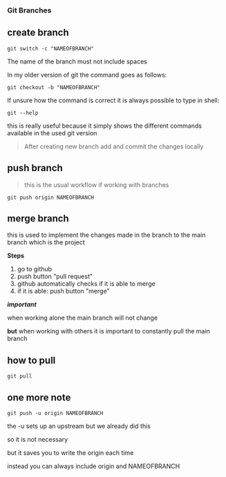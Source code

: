 ### Git Branches

## create branch

`git switch -c "NAMEOFBRANCH"`

The name of the branch must not include spaces

In my older version of git the command goes as follows:

`git checkout -b "NAMEOFBRANCH"`

If unsure how the command is correct it is always possible to type in shell:

`git --help`

this is really useful because it simply shows the different commands available in the used git version

> After creating new branch add and commit the changes locally

## push branch

> this is the usual workflow if working with branches

`git push origin NAMEOFBRANCH`

## merge branch

this is used to implement the changes made in the branch to the main branch which is the project

**Steps**

1. go to github
2. push button "pull request"
3. github automatically checks if it is able to merge
4. if it is able: push button "merge"

**_important_**

when working alone the main branch will not change

**but** when working with others it is important to constantly pull the main branch

## how to pull

`git pull`

## one more note

`git push -u origin NAMEOFBRANCH`

the -u sets up an upstream but we already did this

so it is not necessary

but it saves you to write the origin each time

instead you can always include origin and NAMEOFBRANCH
